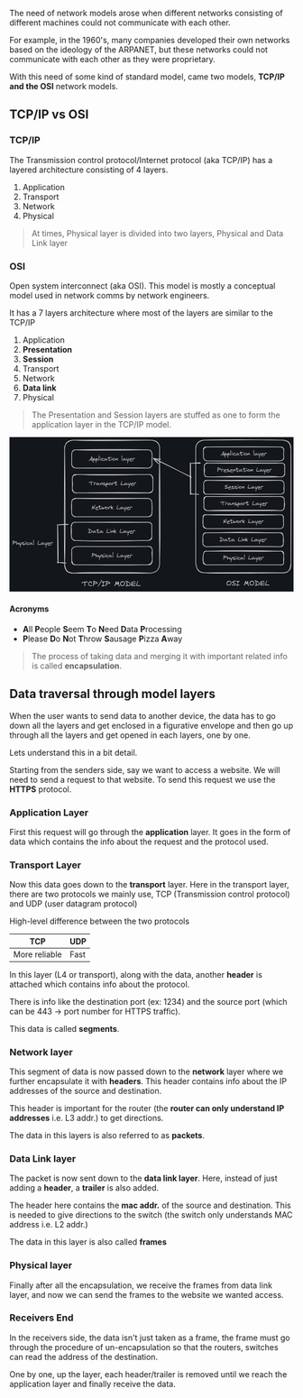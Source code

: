 The need of network models arose when different networks consisting of different machines could not communicate with each other.

For example, in the 1960's, many companies developed their own networks based on the ideology of the ARPANET, but these networks could not communicate with each other as they were proprietary.

With this need of some kind of standard model, came two models, **TCP/IP and the OSI** network models.

## TCP/IP vs OSI

### TCP/IP

The Transmission control protocol/Internet protocol (aka TCP/IP) has a layered architecture consisting of 4 layers.

1. Application
2. Transport
3. Network
4. Physical

> At times, Physical layer is divided into two layers, Physical and Data Link layer

### OSI

Open system interconnect (aka OSI). This model is mostly a conceptual model used in network comms by network engineers.

It has a 7 layers architecture where most of the layers are similar to the TCP/IP

1. Application
2. **Presentation**
3. **Session**
4. Transport
5. Network
6. **Data link**
7. Physical

> The Presentation and Session layers are stuffed as one to form the application layer in the TCP/IP model.

![Pasted image 20240529130332.png](./images/Pasted%20image%2020240529132527.png)

#### Acronyms

- **A**ll **P**eople **S**eem **T**o **N**eed **D**ata **P**rocessing
- **P**lease **D**o **N**ot **T**hrow **S**ausage **P**izza **A**way


> The process of taking data and merging it with important related info is called **encapsulation**.

## Data traversal through model layers

When the user wants to send data to another device, the data has to go down all the layers and get enclosed in a figurative envelope and then go up through all the layers and get opened in each layers, one by one.

Lets understand this in a bit detail.

Starting from the senders side, say we want to access a website. We will need to send a request to that website. To send this request we use the **HTTPS** protocol.

### Application Layer

First this request will go through the **application** layer. It goes in the form of data which contains the info about the request and the protocol used.
### Transport Layer

Now this data goes down to the **transport** layer. Here in the transport layer, there are two protocols we mainly use, TCP (Transmission control protocol) and UDP (user datagram protocol)

High-level difference between the two protocols

| TCP           | UDP  |
| ------------- | ---- |
| More reliable | Fast |

In this layer (L4 or transport), along with the data, another **header** is attached which contains info about the protocol.

There is info like the destination port (ex: 1234) and the source port (which can be 443 -> port number for HTTPS traffic).

This data is called **segments**.
### Network layer

This segment of data is now passed down to the **network** layer where we further encapsulate it with **headers**. This header contains info about the IP addresses of the source and destination.

This header is important for the router (the **router can only understand IP addresses** i.e. L3 addr.) to get directions.

The data in this layers is also referred to as **packets**.

### Data Link layer

The packet is now sent down to the **data link layer**. Here, instead of just adding a **header**, a **trailer** is also added. 

The header here contains the **mac addr.** of the source and destination. This is needed to give directions to the switch (the switch only understands MAC address i.e. L2 addr.)

The data in this layer is also called **frames**

### Physical layer

Finally after all the encapsulation, we receive the frames from data link layer, and now we can send the frames to the website we wanted access.

### Receivers End

In the receivers side, the data isn't just taken as a frame, the frame must go through the procedure of un-encapsulation so that the routers, switches can read the address of the destination.

One by one, up the layer, each header/trailer is removed until we reach the application layer and finally receive the data.


